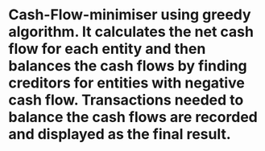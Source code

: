 # Cash-Flow-minimiser using greedy algorithm. It calculates the net cash flow for each entity and then balances the cash flows by finding creditors for entities with negative cash flow. Transactions needed to balance the cash flows are recorded and displayed as the final result.
